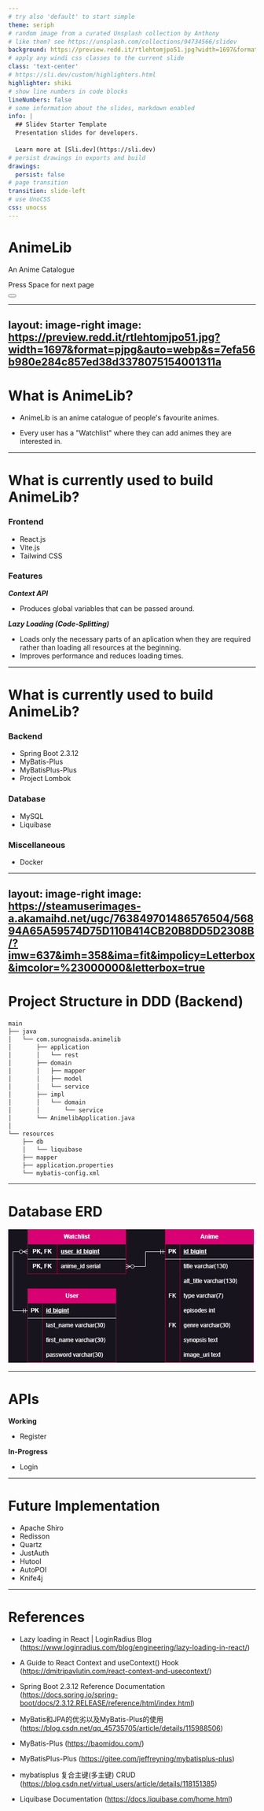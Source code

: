 ```yaml
---
# try also 'default' to start simple
theme: seriph
# random image from a curated Unsplash collection by Anthony
# like them? see https://unsplash.com/collections/94734566/slidev
background: https://preview.redd.it/rtlehtomjpo51.jpg?width=1697&format=pjpg&auto=webp&s=7efa56b980e284c857ed38d3378075154001311a
# apply any windi css classes to the current slide
class: 'text-center'
# https://sli.dev/custom/highlighters.html
highlighter: shiki
# show line numbers in code blocks
lineNumbers: false
# some information about the slides, markdown enabled
info: |
  ## Slidev Starter Template
  Presentation slides for developers.

  Learn more at [Sli.dev](https://sli.dev)
# persist drawings in exports and build
drawings:
  persist: false
# page transition
transition: slide-left
# use UnoCSS
css: unocss
---
```


# AnimeLib

An Anime Catalogue

<div class="pt-12">
  <span @click="$slidev.nav.next" class="px-2 py-1 rounded cursor-pointer" hover="bg-white bg-opacity-10">
    Press Space for next page <carbon:arrow-right class="inline"/>
  </span>
</div>

<div class="abs-br m-6 flex gap-2">
  <button @click="$slidev.nav.openInEditor()" title="Open in Editor" class="text-xl slidev-icon-btn opacity-50 !border-none !hover:text-white">
    <carbon:edit />
  </button>
  <a href="https://github.com/slidevjs/slidev" target="_blank" alt="GitHub"
    class="text-xl slidev-icon-btn opacity-50 !border-none !hover:text-white">
    <carbon-logo-github />
  </a>
</div>

<!--
The last comment block of each slide will be treated as slide notes. It will be visible and editable in Presenter Mode along with the slide. [Read more in the docs](https://sli.dev/guide/syntax.html#notes)
-->

---
layout: image-right
image: https://preview.redd.it/rtlehtomjpo51.jpg?width=1697&format=pjpg&auto=webp&s=7efa56b980e284c857ed38d3378075154001311a
---

# What is AnimeLib?

- AnimeLib is an anime catalogue of people's favourite animes.

- Every user has a "Watchlist" where they can add animes they are interested in.

---

# What is currently used to build AnimeLib?

### Frontend

- React.js
- Vite.js
- Tailwind CSS

### Features

***Context API***
- Produces global variables that can be passed around.

***Lazy Loading (Code-Splitting)***
- Loads only the necessary parts of an aplication when they are required rather than loading all resources at the beginning.
- Improves performance and reduces loading times.

---

# What is currently used to build AnimeLib?

### Backend

- Spring Boot 2.3.12
- MyBatis-Plus
- MyBatisPlus-Plus
- Project Lombok

### Database

- MySQL
- Liquibase

### Miscellaneous
- Docker

---
layout: image-right
image: https://steamuserimages-a.akamaihd.net/ugc/763849701486576504/56894A65A59574D75D110B414CB20B8DD5D2308B/?imw=637&imh=358&ima=fit&impolicy=Letterbox&imcolor=%23000000&letterbox=true
---

# Project Structure in DDD (Backend)

```
main
├── java
│   └── com.sunognaisda.animelib
│       ├── application
│       │   └── rest
│       ├── domain
│       │   ├── mapper
│       │   ├── model
│       │   └── service
│       ├── impl
│       │   └── domain
│       │       └── service
│       └── AnimelibApplication.java
│
└── resources
    ├── db
    │   └── liquibase
    ├── mapper
    ├── application.properties
    └── mybatis-config.xml
```

---

# Database ERD

![0](/assets/images/erd.png)

---

# APIs

**Working**

- Register

**In-Progress**

- Login

---

# Future Implementation

- Apache Shiro
- Redisson
- Quartz
- JustAuth
- Hutool
- AutoPOI
- Knife4j

---

# References

- Lazy loading in React | LoginRadius Blog (https://www.loginradius.com/blog/engineering/lazy-loading-in-react/)

- A Guide to React Context and useContext() Hook (https://dmitripavlutin.com/react-context-and-usecontext/)

- Spring Boot 2.3.12 Reference Documentation (https://docs.spring.io/spring-boot/docs/2.3.12.RELEASE/reference/html/index.html)

- MyBatis和JPA的优劣以及MyBatis-Plus的使用 (https://blog.csdn.net/qq_45735705/article/details/115988506)

- MyBatis-Plus (https://baomidou.com/)

- MyBatisPlus-Plus (https://gitee.com/jeffreyning/mybatisplus-plus)

- mybatisplus 复合主键(多主键) CRUD (https://blog.csdn.net/virtual_users/article/details/118151385)

- Liquibase Documentation (https://docs.liquibase.com/home.html)
